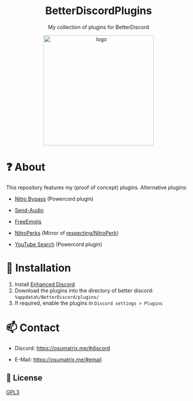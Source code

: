<div align="center">

# BetterDiscordPlugins

My collection of plugins for BetterDiscord
	
<img src="https://pbs.twimg.com/profile_images/1380391826973147138/L27s7PW9_400x400.jpg" alt="logo" width="300"/>

</div>

# ❓ About

This repository features my (proof of concept) plugins. Alternative plugins: 

- [Nitro Bypass](https://github.com/oSumAtrIX/nitro-bypass) (Powercord plugin)

- [Send-Audio](https://github.com/MKSx/Send-Audio-Plugin-BetterDiscord)

- [FreeEmojis](https://github.com/An00nymushun/DiscordFreeEmojis)

- [NitroPerks](https://github.com/SwiftSmoothvZ/NitroPerks-Working-Version-) (Mirror of [respecting/NitroPerk](https://github.com/respecting/NitroPerks))

- [YouTube Search](https://github.com/XeynQ4/powercord-yt-search) (Powercord plugin)

# 👾 Installation

1. Install [Enhanced Discord](https://enhanceddiscord.com)
2. Download the plugins into the directory of better discord: `%appdata%/BetterDiscord/plugins/`
3. If required, enable the plugins in `Discord settings > Plugins`

# 📫 Contact

- Discord: https://osumatrix.me/#discord

- E-Mail: https://osumatrix.me/#email

## 📜 License

[GPL3](https://choosealicense.com/licenses/agpl-3.0/)
